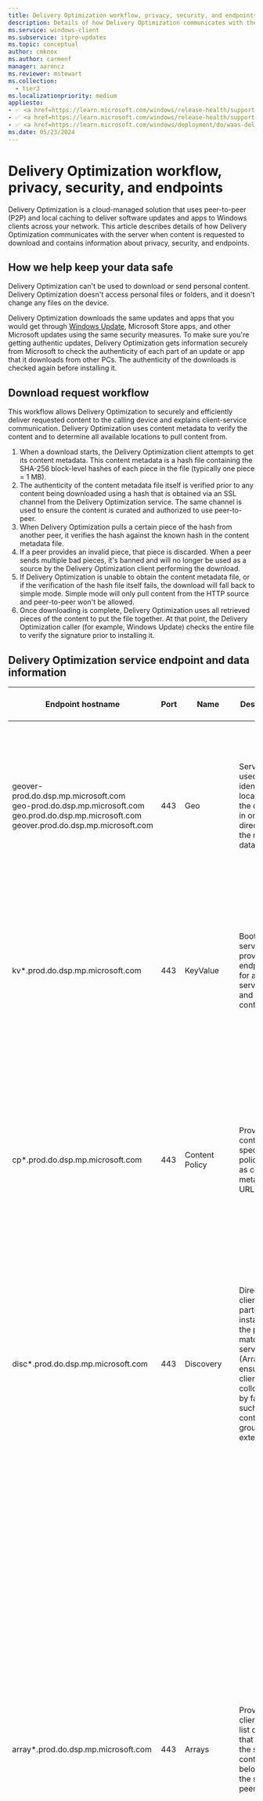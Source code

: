 ```yaml
---
title: Delivery Optimization workflow, privacy, security, and endpoints
description: Details of how Delivery Optimization communicates with the server when content is requested to download including privacy, security, and endpoints.
ms.service: windows-client
ms.subservice: itpro-updates
ms.topic: conceptual
author: cmknox
ms.author: carmenf
manager: aaroncz
ms.reviewer: mstewart
ms.collection:
  - tier3
ms.localizationpriority: medium
appliesto:
- ✅ <a href=https://learn.microsoft.com/windows/release-health/supported-versions-windows-client target=_blank>Windows 11</a>
- ✅ <a href=https://learn.microsoft.com/windows/release-health/supported-versions-windows-client target=_blank>Windows 10</a>
- ✅ <a href=https://learn.microsoft.com/windows/deployment/do/waas-delivery-optimization target=_blank>Delivery Optimization</a>
ms.date: 05/23/2024
---
```


# Delivery Optimization workflow, privacy, security, and endpoints

Delivery Optimization is a cloud-managed solution that uses peer-to-peer (P2P) and local caching to deliver software updates and apps to Windows clients across your network. This article describes details of how Delivery Optimization communicates with the server when content is requested to download and contains information about privacy, security, and endpoints.

## How we help keep your data safe

Delivery Optimization can't be used to download or send personal content. Delivery Optimization doesn't access personal files or folders, and it doesn't change any files on the device.

Delivery Optimization downloads the same updates and apps that you would get through [Windows Update](../update/windows-update-security.md), Microsoft Store apps, and other Microsoft updates using the same security measures. To make sure you're getting authentic updates, Delivery Optimization gets information securely from Microsoft to check the authenticity of each part of an update or app that it downloads from other PCs. The authenticity of the downloads is checked again before installing it. <!--8658744-->

## Download request workflow

This workflow allows Delivery Optimization to securely and efficiently deliver requested content to the calling device and explains client-service communication. Delivery Optimization uses content metadata to verify the content and to determine all available locations to pull content from.

1. When a download starts, the Delivery Optimization client attempts to get its content metadata. This content metadata is a hash file containing the SHA-256 block-level hashes of each piece in the file (typically one piece = 1 MB).
2. The authenticity of the content metadata file itself is verified prior to any content being downloaded using a hash that is obtained via an SSL channel from the Delivery Optimization service. The same channel is used to ensure the content is curated and authorized to use peer-to-peer.
3. When Delivery Optimization pulls a certain piece of the hash from another peer, it verifies the hash against the known hash in the content metadata file.
4. If a peer provides an invalid piece, that piece is discarded. When a peer sends multiple bad pieces, it's banned and will no longer be used as a source by the Delivery Optimization client performing the download.
5. If Delivery Optimization is unable to obtain the content metadata file, or if the verification of the hash file itself fails, the download will fall back to simple mode. Simple mode will only pull content from the HTTP source and peer-to-peer won't be allowed.
6. Once downloading is complete, Delivery Optimization uses all retrieved pieces of the content to put the file together. At that point, the Delivery Optimization caller (for example, Windows Update) checks the entire file to verify the signature prior to installing it.

## Delivery Optimization service endpoint and data information

|Endpoint hostname | Port|Name|Description|Data sent from the computer to the endpoint
|--------------------------------------------|--------|---------------|-----------------------|------------------------|
| geover-prod.do.dsp.mp.microsoft.com <br> geo-prod.do.dsp.mp.microsoft.com <br> geo.prod.do.dsp.mp.microsoft.com <br> geover.prod.do.dsp.mp.microsoft.com | 443 | Geo | Service used to identify the location of the device in order to direct it to the nearest data center. | **Profile**: The device type (for example, PC or Xbox) <br> **doClientVersion**: The version of the DoSvc client <br> **groupID**: Group the device belongs to (set with DownloadMode = '2' (Group download mode) + groupID group policy / MDM policies) |
| kv\*.prod.do.dsp.mp.microsoft.com | 443| KeyValue | Bootstrap service provides endpoints for all other services and device configs. | **countryCode**: The country or region the client is connected from <br> **doClientVersion**: The version of the DoSvc client <br> **Profile**: The device type (for example, PC or Xbox) <br> **eId**: Client grouping ID <br> **CacheHost**: Cache host ID |
| cp\*.prod.do.dsp.mp.microsoft.com <br> | 443 | Content Policy | Provides content specific policies and as content metadata URLs. | **Profile**: The device type (for example, PC or Xbox) <br> **ContentId**: The content identifier <br> **doClientVersion**: The version of the DoSvc client <br> **countryCode**: The country the client is connected from <br> **altCatalogID**: If ContentID isn't available, use the download URL instead <br> **eID**: Client grouping ID <br> **CacheHost**: Cache host ID |
| disc\*.prod.do.dsp.mp.microsoft.com | 443 | Discovery | Directs clients to a particular instance of the peer matching service (Array), ensuing that clients are collocated by factors, such as content, groupID and external IP. | **Profile**: The device type (for example, PC or Xbox) <br> **ContentID**: The content identifier <br> **doClientVersion**: The version of the DoSvc client <br> **partitionID**: Client partitioning hint <br> **altCatalogID**: If ContentID isn't available, use the download URL instead <br> **eID**: Client grouping ID |
| array\*.prod.do.dsp.mp.microsoft.com | 443 | Arrays | Provides the client with list of peers that have the same content and belong to the same peer group. | **Profile**: The device type (for example, PC or Xbox) <br> **ContentID**: The content identifier <br> **doClientVersion**: The version of the DoSvc client <br> **altCatalogID**: If ContentID isn't available, use the download URL instead <br> **PeerID**:  Identity of the device running DO client <br> **ReportedIp**: The internal / private IP Address <br> **IsBackground**: Is the download interactive or background <br> **Uploaded**: Total bytes uploaded to peers <br> **Downloaded**: Total bytes downloaded from peers <br> **DownloadedCdn**: Total bytes downloaded from CDN <br> **Left**: Bytes left to download <br> **Peers Wanted**: Total number of peers wanted <br> **Group ID**: Group the device belongs to (set via DownloadMode 2 + Group ID GP / MDM policies) <br> **Scope**: The Download mode <br> **UploadedBPS**: The upload speed in bytes per second <br> **DownloadBPS**: The download speed in Bytes per second <br> **eID**: Client grouping ID |
| dl.delivery.mp.microsoft.com <br> download.windowsupdate.com | 80 | Delivery Optimization metadata file hosting | CDN hostnames for Delivery Optimization content metadata files | Metadata download can come from different hostnames, but it's required for peer to peer. |
